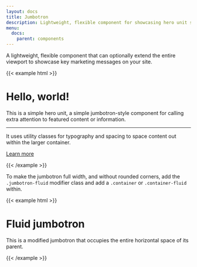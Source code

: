 ```yaml
---
layout: docs
title: Jumbotron
description: Lightweight, flexible component for showcasing hero unit style content.
menu:
  docs:
    parent: components
---
```


A lightweight, flexible component that can optionally extend the entire viewport to showcase key marketing messages on your site.

{{< example html >}}
<div class="jumbotron">
  <h1 class="display-4">Hello, world!</h1>
  <p class="lead">This is a simple hero unit, a simple jumbotron-style component for calling extra attention to featured content or information.</p>
  <hr class="my-4">
  <p>It uses utility classes for typography and spacing to space content out within the larger container.</p>
  <p class="lead">
    <a class="btn btn-primary btn-lg" href="#" role="button">Learn more</a>
  </p>
</div>
{{< /example >}}

To make the jumbotron full width, and without rounded corners, add the `.jumbotron-fluid` modifier class and add a `.container` or `.container-fluid` within.

{{< example html >}}
<div class="jumbotron jumbotron-fluid">
  <div class="container">
    <h1 class="display-4">Fluid jumbotron</h1>
    <p class="lead">This is a modified jumbotron that occupies the entire horizontal space of its parent.</p>
  </div>
</div>
{{< /example >}}
